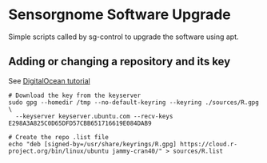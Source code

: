 Sensorgnome Software Upgrade
=======================

Simple scripts called by sg-control to upgrade the software using apt.

## Adding or changing a repository and its key

See [DigitalOcean tutorial](https://www.digitalocean.com/community/tutorials/how-to-handle-apt-key-and-add-apt-repository-deprecation-using-gpg-to-add-external-repositories-on-ubuntu-22-04)

```
# Download the key from the keyserver
sudo gpg --homedir /tmp --no-default-keyring --keyring ./sources/R.gpg \
  --keyserver keyserver.ubuntu.com --recv-keys E298A3A825C0D65DFD57CBB651716619E084DAB9

# Create the repo .list file
echo "deb [signed-by=/usr/share/keyrings/R.gpg] https://cloud.r-project.org/bin/linux/ubuntu jammy-cran40/" > sources/R.list
```
